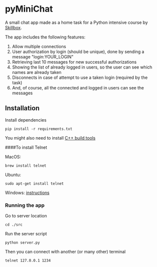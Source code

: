 # pyMiniChat

A small chat app made as a home task for a Python intensive course by [Skillbox](https://skillbox.ru/).

The app includes the following features:

1. Allow multiple connections
2. User authorization by login (should be unique), done by sending a message "login:YOUR_LOGIN"
3. Retrieving last 10 messages for new successful authorizations
4. Showing the list of already logged in users, so the user can see which names are already taken
5. Disconnects in case of attempt to use a taken login (required by the task)
6. And, of course, all the connected and logged in users can see the messages

## Installation

Install dependencies

```
pip install -r requirements.txt
```

You might also need to install [С++ build tools](https://visualstudio.microsoft.com/downloads/#build-tools-for-visual-studio-2019)

####To install Telnet

MacOS:
```
brew install telnet
```

Ubuntu:
```
sudo apt-get install telnet
```

Windows: [instructions](https://help.keenetic.com/hc/ru/articles/213965809-%D0%92%D0%BA%D0%BB%D1%8E%D1%87%D0%B5%D0%BD%D0%B8%D0%B5-%D1%81%D0%BB%D1%83%D0%B6%D0%B1-Telnet-%D0%B8-TFTP-%D0%B2-Windows)

### Running the app

Go to server location
```
cd ./src
```

Run the server script
```
python server.py
```

Then you can connect with another (or many other) terminal
```
telnet 127.0.0.1 1234
```
